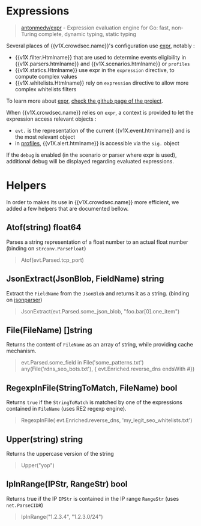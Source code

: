 # Expressions

> [antonmedv/expr](https://github.com/antonmedv/expr) - Expression evaluation engine for Go: fast, non-Turing complete, dynamic typing, static typing

Several places of {{v1X.crowdsec.name}}'s configuration use [expr](https://github.com/antonmedv/expr), notably :

 - {{v1X.filter.Htmlname}} that are used to determine events eligibility in {{v1X.parsers.htmlname}} and {{v1X.scenarios.htmlname}} or `profiles`
 - {{v1X.statics.Htmlname}} use expr in the `expression` directive, to compute complex values
 - {{v1X.whitelists.Htmlname}} rely on `expression` directive to allow more complex whitelists filters

To learn more about [expr](https://github.com/antonmedv/expr), [check the github page of the project](https://github.com/antonmedv/expr/blob/master/docs/Language-Definition.md).


When {{v1X.crowdsec.name}} relies on `expr`, a context is provided to let the expression access relevant objects :

 - `evt.` is the representation of the current {{v1X.event.htmlname}} and is the most relevant object
 - in [profiles](/Crowdsec/v1/references/output/#profile), {{v1X.alert.htmlname}} is accessible via the `sig.` object

If the `debug` is enabled (in the scenario or parser where expr is used), additional debug will be displayed regarding evaluated expressions.


# Helpers

In order to makes its use in {{v1X.crowdsec.name}} more efficient, we added a few helpers that are documented bellow.

## Atof(string) float64

Parses a string representation of a float number to an actual float number (binding on `strconv.ParseFloat`)

> Atof(evt.Parsed.tcp_port)


## JsonExtract(JsonBlob, FieldName) string

Extract the `FieldName` from the `JsonBlob` and returns it as a string. (binding on [jsonparser](https://github.com/buger/jsonparser/))

> JsonExtract(evt.Parsed.some_json_blob, "foo.bar[0].one_item")

## File(FileName) []string

Returns the content of `FileName` as an array of string, while providing cache mechanism.

> evt.Parsed.some_field in File('some_patterns.txt')
> any(File('rdns_seo_bots.txt'), { evt.Enriched.reverse_dns endsWith #})

## RegexpInFile(StringToMatch, FileName) bool

Returns `true` if the `StringToMatch` is matched by one of the expressions contained in `FileName` (uses RE2 regexp engine).

> RegexpInFile( evt.Enriched.reverse_dns, 'my_legit_seo_whitelists.txt')

## Upper(string) string

Returns the uppercase version of the string

> Upper("yop")

## IpInRange(IPStr, RangeStr) bool

Returns true if the IP `IPStr` is contained in the IP range `RangeStr` (uses `net.ParseCIDR`)

> IpInRange("1.2.3.4", "1.2.3.0/24")
